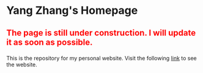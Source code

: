 # Yang Zhang's Homepage

## <p style="color:red">The page is still under construction. I will update it as soon as possible. </p>

This is the repository for my personal website. Visit the following [link](https://miemiemmmm.github.io/) to see the website.


